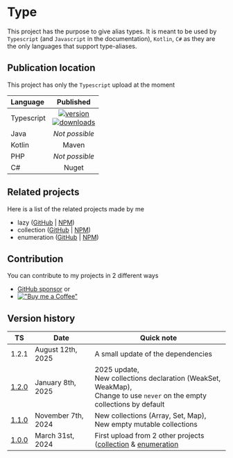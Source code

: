 # Type

This project has the purpose to give alias types.
It is meant to be used by `Typescript` (and `Javascript` in the documentation),
`Kotlin`, `C#` as they are the only languages that support type-aliases.


## Publication location

This project has only the `Typescript` upload at the moment

| Language   |                                               Published                                               |
|:-----------|:-----------------------------------------------------------------------------------------------------:|
| Typescript | [![version][npm-image-link]][npm-link]<br/>[![downloads][npm-download-image-link]][npm-download-link] |
| Java       |                                            _Not possible_                                             |
| Kotlin     |                                                 Maven                                                 |
| PHP        |                                            _Not possible_                                             |
| C#         |                                                 Nuget                                                 |

[npm-image-link]:          https://img.shields.io/npm/v/@joookiwi/type.svg?logo=npm&label=
[npm-link]:                https://npmjs.org/package/@joookiwi/type
[npm-download-image-link]: https://img.shields.io/npm/dt/@joookiwi/type.svg
[npm-download-link]:       https://npm-stat.com/charts.html?package=@joookiwi/type

## Related projects

Here is a list of the related projects made by me
- lazy ([GitHub](https://github.com/joooKiwi/lazy) | [NPM](https://www.npmjs.com/package/@joookiwi/lazy))
- collection ([GitHub](https://github.com/joooKiwi/collection) | [NPM](https://www.npmjs.com/package/@joookiwi/collection))
- enumeration ([GitHub](https://github.com/joooKiwi/enumeration) | [NPM](https://www.npmjs.com/package/@joookiwi/enumerable))

## Contribution

You can contribute to my projects in 2 different ways
- [GitHub sponsor](https://github.com/sponsors/joooKiwi) or
- [!["Buy me a Coffee"](https://img.buymeacoffee.com/button-api/?&button_colour=40DCA5&font_colour=ffffff&font_family=Cookie&outline_colour=000000&coffee_colour=FFDD00)](https://www.buymeacoffee.com/joookiwi)

## Version history

| TS               | Date               | Quick note                                                                                                                                        |
|------------------|--------------------|---------------------------------------------------------------------------------------------------------------------------------------------------|
| 1.2.1            | August 12th, 2025  | A small update of the dependencies                                                                                                                |
| [1.2.0][ts-v1.2] | January 8th, 2025  | 2025 update,<br/>New collections declaration (WeakSet, WeakMap),<br/>Change to use `never` on the empty collections by default                    |
| [1.1.0][ts-v1.1] | November 7th, 2024 | New collections (Array, Set, Map),<br/>New empty mutable collections                                                                              |
| [1.0.0][ts-v1.1] | March 31st, 2024   | First upload from 2 other projects ([collection](https://github.com/joooKiwi/collection) & [enumeration](https://github.com/joooKiwi/enumeration) |

<!-- Version references -->

[ts-v1.0]: https://github.com/joooKiwi/type/releases/tag/v1.0.0-ts
[ts-v1.1]: https://github.com/joooKiwi/type/releases/tag/v1.1.0-ts
[ts-v1.2]: https://github.com/joooKiwi/type/releases/tag/v1.2.0-ts

<!-- Version references -->
